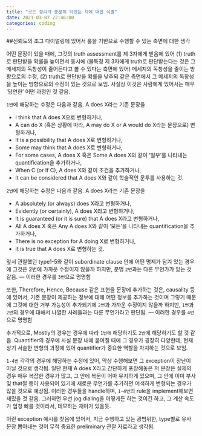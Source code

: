 ```yaml
---
title: "코드 정리가 충분히 되었는 지에 대한 식별"
date: 2021-03-07 22:46:00
categories: coding
---
```


##신뢰도의 조그 다이얼링에 있어서 룰을 기반으로 수행할 수 있는 측면에 대한 생각

어떤 문장이 있을 때에, 그것의 truth assessment를 제 3자에게 받음에 있어 (1) truth로 판단받을 확률을 높이면서 동시에 (불특정 제 3자에게 truth로 판단받는다는 것은 그 메세지의 독창성이 줄어든다고 볼 수 있다는 측면에 있어) 메세지의 독창성을 줄이는 방향으로의 수정, (2) truth로 판단받을 확률을 낮추되 같은 측면에서 그 메세지의 독창성을 높이는 방향으로의 수정이 있는 것으로 보임. 사실상 이것은 사람에게 있어서는 매우 ‘당연한’ 어떤 과정인 것 같음.

`1번`에 해당하는 수정은 다음과 같음. A does X라는 기존 문장을
- I think that A does X으로 변형하거나,
- A can do X (혹은 상황에 따라, A may do X or A would do X라는 문장으로) 변형하거나,
- It is a possibility that A does X로 변형하거나,
- Some may think that A does X로 변형하거나,
- For some cases, A does X 혹은 Some A does X와 같이 ‘일부’를 나타내는 quantification을 추가하거나,
- When C (or If C), A does X와 같이 조건을 추가하거나,
- It can be considered that A does X와 같이 학술적인 문투를 사용하는 것.

`2번`에 해당하는 수정은 다음과 같음. A does X라는 기존 문장을
- A absolutely (or always) does X라고 변형하거나,
- Evidently (or certainly), A does X라고 변형하거나,
- It is guaranteed (or it is sure) that A does X라고 변형하거나,
- All A does X 혹은 Any A does X와 같이 ‘모든’을 나타내는 quantification을 추가하거나,
- There is no exception for A doing X로 변형하거나,
- It is true that A does X로 변형하는 것.

앞서 관찰했던 type1-5와 같이 subordinate clause 안에 어떤 명제가 담겨 있는 경우에 그것은 2번에 가까운 수정이지 않을까 하지만, 분명 `2번`과는 다른 무언가가 있는 것 같음. — 이러한 경우를 `3번`으로 명명함

또한, Therefore, Hence, Because 같은 표현을 문장에 추가하는 것은, causality 등에 있어서, 기존 문장이 제공하는 정보에 대해 어떤 정보를 추가하는 것이며 그렇기 때문에 그것에 대한 거부 가능성이 추가되기에 `2번`과 가까운 수정이지 않을까 하지만, `1번`과 `2번`의 경우에 대해서 나열한 사례들과는 다른 무언가라고 판단됨. — 이러한 경우를 `4번`으로 명명함

추가적으로, Mostly의 경우는 경우에 따라 `1번에` 해당하기도 `2번`에 해당하기도 할 것 같음. Quantifier의 경우에 사실 문장 내에 붙여질 때에 그 경우가 굉장히 다양한데, 현재 상기 서술한 변형의 과정에 있어 quantifier가 중요한 역할을 차지하는 것으로 보임.

`1-4번` 각각의 경우에 해당하는 수정에 있어, 막상 수행해보면 그 exception이 장난이 아닐 것으로 생각됨. 일단 현재 A does X라고 간단하게 포장해놓은 저 문장은 실제의 경우 매우 복잡한 경우가 많고, 그 안에 복문이 어마 무지하게 있으며, 그 안에 이미 부사 및 that절 등이 사용되어 있기에 새로운 무언가를 추가하면 어색하게 변형되는 경우가 많을 것으로 예상됨. 이러한 경우들을 handle하며, `1-4번`의 rule을 implement해보면 재밌을 것 같음. 그러하면 우선 jog dialing을 어떻게든 하는 것이긴 하고, 그 계산 속도가 엄청 빠를 것이라서, 데모하는 재미가 있을듯.

이런 exception 예시를 찾음에 있어서, 지금 수행하고 있는 광범위한, type별로 유사 문장 뽑아내는 것이 무척 중요한 preliminary 관찰 자료라고 생각됨.
